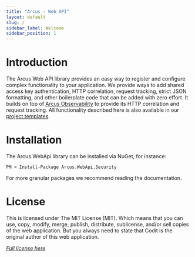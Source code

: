 ```yaml
---
title: "Arcus - Web API"
layout: default
slug: /
sidebar_label: Welcome
sidebar_position: 1
---
```


# Introduction

The Arcus Web API library provides an easy way to register and configure complex functionality to your application. We provide ways to add shared access key authentication, HTTP correlation, request tracking, strict JSON formatting, and other boilerplate code that can be added with zero effort. It builds on top of [Arcus Observability](https://observability.arcus-azure.net/) to provide its HTTP correlation and request tracking. All functionality described here is also available in our [project templates](https://templates.arcus-azure.net/).

# Installation

The Arcus.WebApi library can be installed via NuGet, for instance:

```shell
PM > Install-Package Arcus.WebApi.Security
```

For more granular packages we recommend reading the documentation.

# License
This is licensed under The MIT License (MIT). Which means that you can use, copy, modify, merge, publish, distribute, sublicense, and/or sell copies of the web application. But you always need to state that Codit is the original author of this web application.

*[Full license here](https://github.com/arcus-azure/arcus.webapi/blob/master/LICENSE)*
